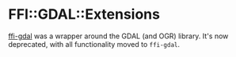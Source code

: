 # FFI::GDAL::Extensions

[ffi-gdal](https://github.com/agrian-inc/ffi-gdal) was a wrapper around the GDAL (and OGR) library.
It's now deprecated, with all functionality moved to `ffi-gdal`.
